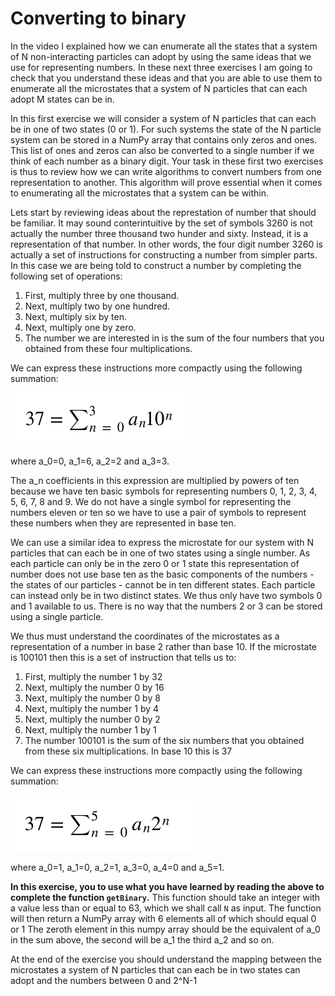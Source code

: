 # Converting to binary

In the video I explained how we can enumerate all the states that a system of N non-interacting particles can adopt by using the same ideas that we use for representing numbers.  In these next three exercises I am going to check that you understand these ideas and that you are able to use them to enumerate all the microstates that a system of N particles that can each adopt M states can be in.  

In this first exercise we will consider a system of N particles that can each be in one of two states (0 or 1).  For such systems the state of the N particle system can be stored in a NumPy array that contains only zeros and ones.  This list of ones and zeros can also be converted to a single number if we think of each number as a binary digit.  Your task in these first two exercises is thus to review how we can write algorithms to convert numbers from one representation to another.  This algorithm will prove essential when it comes to enumerating all the microstates that a system can be within.

Lets start by reviewing ideas about the represtation of number that should be familiar. It may sound conterintuitive by the set of symbols 3260 is not actually the number three thousand two hunder and sixty. Instead, it is a representation of that number.  In other words, the four digit number 3260 is actually a set of instructions for constructing a number from simpler parts.  In this case we are being told to construct a number by completing the following set of operations: 

1. First, multiply three by one thousand.
2. Next, multiply two by one hundred.
3. Next, multiply six by ten.
4. Next, multiply one by zero.
5. The number we are interested in is the sum of the four numbers that you obtained from these four multiplications.

We can express these instructions more compactly using the following summation:

![](eq1.png)

where a_0=0, a_1=6, a_2=2 and a_3=3.

The a_n coefficients in this expression are multiplied by powers of ten because we have ten basic symbols for representing numbers 0, 1, 2, 3, 4, 5, 6, 7, 8 and 9.  We do not have a single symbol for representing the numbers eleven or ten so we have to use a pair of symbols to represent these numbers when they are represented in base ten.

We can use a similar idea to express the microstate for our system with N particles that can each be in one of two states using a single number.  As each particle can only be in the zero 0 or 1 state this representation of number does not use base ten as the basic components of the numbers - the states of our particles - cannot be in ten different states.  Each particle can instead only be in two distinct states.  We thus only have two symbols 0 and 1 available to us.  There is no way that the numbers 2 or 3 can be stored using a single particle. 

We thus must understand the coordinates of the microstates as a representation of a number in base 2 rather than base 10.  If the microstate is 100101 then this is a set of instruction that tells us to:

1. First, multiply the number 1 by  32
2. Next, multiply the number 0 by 16
3. Next, multiply the number 0 by 8 
4. Next, multiply the number 1 by 4
5. Next, multiply the number 0 by 2
6. Next, multiply the number 1 by 1
7. The number 100101 is the sum of the six numbers that you obtained from these six multiplications.  In base 10 this is 37

We can express these instructions more compactly using the following summation:
 
![](eq2.png)

where a_0=1, a_1=0, a_2=1, a_3=0, a_4=0 and a_5=1.

__In this exercise, you to use what you have learned by reading the above to complete the function `getBinary`.__  This function should take an integer with a value less than or equal to 63, which we shall call `N` as input.  The function will then return a NumPy array with 6 elements all of which should equal 0 or 1  The zeroth element in this numpy array should be the equivalent of a_0 in the sum above, the second will be a_1 the third a_2 and so on.

At the end of the exercise you should understand the mapping between the microstates a system of N particles that can each be in two states can adopt and the numbers between 0 and 2^N-1 
